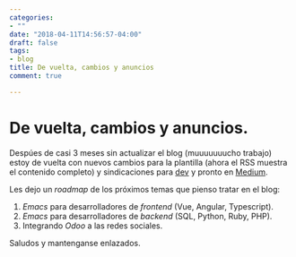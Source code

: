 ```yaml
---
categories:
- ""
date: "2018-04-11T14:56:57-04:00"
draft: false
tags:
- blog
title: De vuelta, cambios y anuncios
comment: true

---
```


# De vuelta, cambios y anuncios.

Despúes de casi 3 meses sin actualizar el blog (muuuuuuucho trabajo) estoy de
vuelta con nuevos cambios para la plantilla (ahora el RSS muestra el contenido
completo) y sindicaciones para [dev](https://dev.to/yorodm ) y pronto en
[Medium](http://medium.com ).

Les dejo un *roadmap* de los próximos temas que pienso tratar en el blog:

1. *Emacs* para desarrolladores de *frontend* (Vue, Angular, Typescript).
2. *Emacs* para desarrolladores de *backend* (SQL, Python, Ruby, PHP).
3. Integrando *Odoo* a las redes sociales.

Saludos y mantenganse enlazados.
